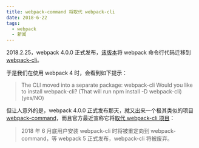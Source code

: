 ```yaml
---
title: webpack-command 将取代 webpack-cli
date: 2018-6-22
tags:
  - webpack
  - 新闻
---
```


2018.2.25，webpack 4.0.0 正式发布，[该版本](https://github.com/webpack/webpack/releases/tag/v4.0.0)将 webpack 命令行代码迁移到 [webpack-cli](https://github.com/webpack/webpack-cli)。

于是我们在使用 webpack 4 时，会看到如下提示：

> The CLI moved into a separate package: webpack-cli
> Would you like to install webpack-cli? (That will run npm install -D webpack-cli) (yes/NO)

但让人意外的是，webpack 4.0.0 正式发布那天，就又出来一个极其类似的项目 [webpack-command](https://github.com/webpack-contrib/webpack-command)，而且官方最近宣称它将[取代 webpack-cli 项目](https://medium.com/webpack/unladen-swallows-and-the-deprecation-of-webpack-cli-39814f6694d3)：

> 2018 年 6 月底用户安装 webpack-cli 时将被重定向到 webpack-command，等 webpack 5 正式发布，webpack-cli 将被废弃。